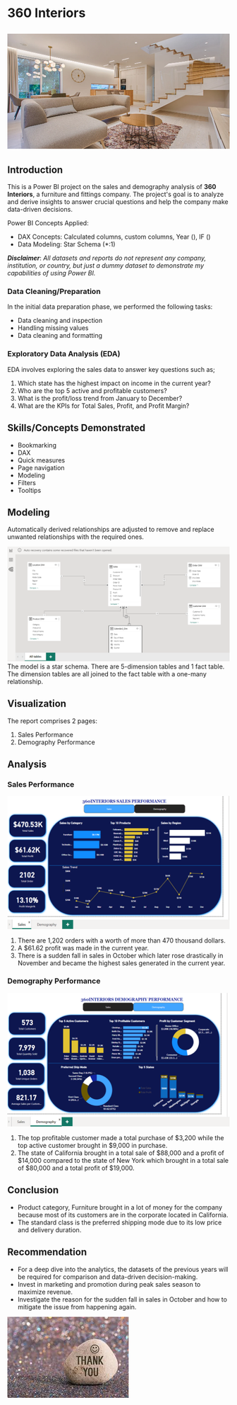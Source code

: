 # 360 Interiors

 ![](intro_page.png)
----

## Introduction 

This is a Power BI project on the sales and demography analysis of **360 Interiors**, a furniture and fittings company. The project's goal is to analyze and derive insights to answer crucial questions and help the company make data-driven decisions. 

Power BI Concepts Applied:

-	DAX Concepts: Calculated columns, custom columns, Year (), IF ()
-	Data Modeling: Star Schema (*:1)
  
**_Disclaimer_**: _All datasets and reports do not represent any company, institution, or country, but just a dummy dataset to demonstrate my capabilities of using Power BI._ 

### Data Cleaning/Preparation

In the initial data preparation phase, we performed the following tasks:

- Data cleaning and inspection
- Handling missing values
- Data cleaning and formatting

### Exploratory Data Analysis (EDA)

EDA involves exploring the sales data to answer key questions such as;
1.	Which state has the highest impact on income in the current year?
2.	Who are the top 5 active and profitable customers?
3.	What is the profit/loss trend from January to December?
4.	What are the KPIs for Total Sales, Profit, and Profit Margin?

## Skills/Concepts Demonstrated

- Bookmarking
- DAX
- Quick measures
- Page navigation
- Modeling
- Filters
- Tooltips
  
## Modeling

Automatically derived relationships are adjusted to remove and replace unwanted relationships with the required ones. 

![](star_schema.png)
The model is a star schema. There are 5-dimension tables and 1 fact table. The dimension tables are all joined to the fact table with a one-many relationship. 

## Visualization

The report comprises 2 pages:
1.	Sales Performance
2.	Demography Performance

## Analysis

### Sales Performance

![](sales_performance.png)


1.	There are 1,202 orders with a worth of more than 470 thousand dollars.
2.	A $61.62 profit was made in the current year.
3.	There is a sudden fall in sales in October which later rose drastically in November and became the highest sales generated in the current year.
   
### Demography Performance

![](demography_performance.png)

1.	The top profitable customer made a total purchase of $3,200 while the top active customer brought in $9,000 in purchase. 
2.	The state of California brought in a total sale of $88,000 and a profit of $14,000 compared to the state of New York which brought in a total sale of $80,000 and a total profit of $19,000. 

## Conclusion

-	Product category, Furniture brought in a lot of money for the company because most of its customers are in the corporate located in California.
-	The standard class is the preferred shipping mode due to its low price and delivery duration.
  
## Recommendation

- For a deep dive into the analytics, the datasets of the previous years will be required for comparison and data-driven decision-making. 
- Invest in marketing and promotion during peak sales season to maximize revenue.
- Investigate the reason for the sudden fall in sales in October and how to mitigate the issue from happening again.


![](thank_you.jpeg)




